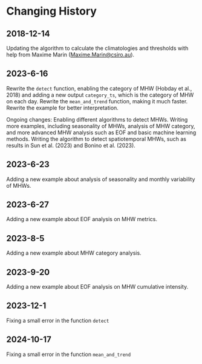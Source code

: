 Changing History
==================================================================

2018-12-14
-------------
Updating the algorithm to calculate the climatologies and thresholds with help from Maxime Marin (<Maxime.Marin@csiro.au>).

2023-6-16
-------------
Rewrite the `detect` function, enabling the category of MHW (Hobday et al., 2018) and adding a new output `category_ts`, which is the category of MHW on each day.
Rewrite the `mean_and_trend` function, making it much faster.
Rewrite the example for better interpretation. 

Ongoing changes:
Enabling different algorithms to detect MHWs.
Writing more examples, including seasonality of MHWs, analysis of MHW category, and more advanced MHW analysis such as EOF and basic machine learning methods.
Writing the algorithm to detect spatiotemporal MHWs, such as results in Sun et al. (2023) and Bonino et al. (2023).

2023-6-23
-------------
Adding a new example about analysis of seasonality and monthly variability of MHWs.

2023-6-27
-------------
Adding a new example about EOF analysis on MHW metrics.

2023-8-5
-------------
Adding a new example about MHW category analysis.

2023-9-20
-------------
Adding a new example about EOF analysis on MHW cumulative intensity.

2023-12-1
-------------
Fixing a small error in the function `detect`

2024-10-17
-------------
Fixing a small error in the function `mean_and_trend`
